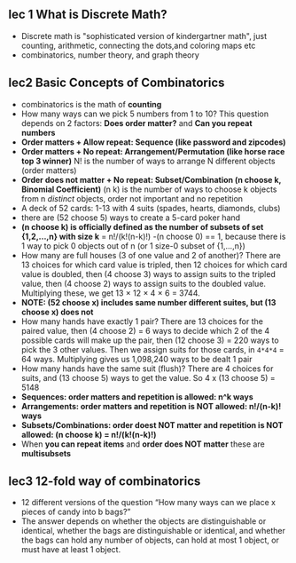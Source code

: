 ## lec 1 What is Discrete Math?
- Discrete math is "sophisticated version of kindergartner math", just counting, arithmetic, connecting the dots,and coloring maps etc
- combinatorics, number theory, and graph theory

## lec2 Basic Concepts of Combinatorics
- combinatorics is the math of **counting**
- How many ways can we pick 5 numbers from 1 to 10? This question depends on 2 factors: **Does order matter?** and **Can you repeat numbers**
- **Order matters + Allow repeat: Sequence (like password and zipcodes)**
- **Order matters + No repeat: Arrangement/Permutation (like horse race top 3 winner)** N! is the number of ways to arrange N different objects (order matters)
- **Order does not matter + No repeat: Subset/Combination (n choose k, Binomial Coefficient)** (n k) is the number of ways to choose k objects from n *distinct* objects, order not important and no repetition
- A deck of 52 cards: 1-13 with 4 suits (spades, hearts, diamonds, clubs)
- there are (52 choose 5) ways to create a 5-card poker hand
- **(n choose k) is officially defined as the number of subsets of set {1,2,...,n} with size k** = n!/(k!(n-k)!)
-(n choose 0) == 1, because there is 1 way to pick 0 objects out of n (or 1 size-0 subset of {1,...,n})
-  How many are full houses (3 of one value and 2 of another)? There are 13 choices for which card value is tripled, then 12 choices for which card value is doubled, then (4 choose 3) ways to assign suits to the tripled value, then (4 choose 2) ways to assign suits to the doubled value. Multiplying these, we get 13 × 12 × 4 × 6 = 3744.
- **NOTE: (52 choose x) includes same number different suites, but (13 choose x) does not**
- How many hands have exactly 1 pair? There are 13 choices for the paired value, then (4 choose 2) = 6 ways to decide which 2 of the 4 possible cards will make up the pair, then (12 choose 3) = 220 ways to pick the 3 other values. Then we assign suits for those cards, in  `4*4*4` = 64 ways. Multiplying gives us 1,098,240 ways to be dealt 1 pair
- How many hands have the same suit (flush)? There are 4 choices for suits, and (13 choose 5) ways to get the value. So 4 x (13 choose 5) = 5148
- **Sequences: order matters and repetition is allowed: n^k ways**
- **Arrangements: order matters and repetition is NOT allowed: n!/(n-k)! ways**
- **Subsets/Combinations: order doest NOT matter and repetition is NOT allowed: (n choose k) = n!/(k!(n-k)!)**
- When **you can repeat items** and **order does NOT matter** these are **multisubsets**

## lec3 12-fold way of combinatorics
- 12 different versions of the question “How many ways can we place x pieces of candy  into b bags?”
- The answer depends on whether the objects are distinguishable or identical, whether the bags are distinguishable or identical, and whether the bags can hold any number of objects, can hold at most 1 object, or must have at least 1 object.
